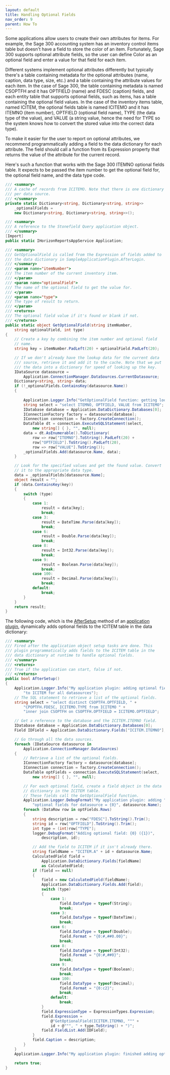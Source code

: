 ```yaml
---
layout: default
title: Handling Optional Fields
nav_order: 9
parent: How To
---
```


Some applications allow users to create their own attributes for items. For example, the Sage 300 accounting system has an inventory control items table but doesn't have a field to store the color of an item. Fortunately, Sage 300 supports optional attribute fields, so the user can define Color as an optional field and enter a value for that field for each item.

Different systems implement optional attributes differently but typically there's a table containing metadata for the optional attributes (name, caption, data type, size, etc.) and a table containing the attribute values for each item. In the case of Sage 300, the table containing metadata is named CSOPTFH and it has OPTFIELD (name) and FDESC (caption) fields, and each entity table that supports optional fields, such as items, has a table containing the optional field values. In the case of the inventory items table, named ICITEM, the optional fields table is named ICITEMO and it has ITEMNO (item number), OPTFIELD (optional field name), TYPE (the data type of the value), and VALUE (a string value, hence the need for TYPE so the system knows how to convert the stored value into the correct data type).

To make it easier for the user to report on optional attributes, we recommend programmatically adding a field to the data dictionary for each attribute. The field should call a function from its Expression property that returns the value of the attribute for the current record.

Here's such a function that works with the Sage 300 ITEMNO optional fields table. It expects to be passed the item number to get the optional field for, the optional field name, and the data type code.

```csharp
/// <summary>
/// A cache of records from ICITEMO. Note that there is one dictionary
/// per data source.
/// </summary>
private static Dictionary<string, Dictionary<string, string>>
    _optionalFields =
    new Dictionary<string, Dictionary<string, string>>();

/// <summary>
/// A reference to the Stonefield Query application object.
/// </summary>
[Import]
public static IHorizonReportsAppService Application;

/// <summary>
/// GetOptionalField is called from the Expression of fields added to
/// the data dictionary in SampleApplicationPlugin.AfterLogin.
/// </summary>
/// <param name="itemNumber">
/// The item number of the current inventory item.
/// </param>
/// <param name="optionalField">
/// The name of the optional field to get the value for.
/// </param>
/// <param name="type">
/// The type of result to return.
/// </param>
/// <returns>
/// The optional field value if it's found or blank if not.
/// </returns>
public static object GetOptionalField(string itemNumber,
    string optionalField, int type)
{
    // Create a key by combining the item number and optional field
    // name.
    string key = itemNumber.PadLeft(20) + optionalField.PadLeft(20);

    // If we don't already have the lookup data for the current data
    /// source, retrieve it and add it to the cache. Note that we put
    /// the data into a dictionary for speed of looking up the key.
    IDataSource datasource =
        Application.ConnectionManager.DataSources.CurrentDatasource;
    Dictionary<string, string> data;
    if (!_optionalFields.ContainsKey(datasource.Name))
    {
        
        Application.Logger.Info("GetOptionalField function: getting lookup data");
        string select = "select ITEMNO, OPTFIELD, VALUE from ICITEMO";
        IDatabase database = Application.DataDictionary.Databases[0];
        IConnectionFactory factory = datasource[database];
        IConnection connection = factory.CreateConnection();
        DataTable dt = connection.ExecuteSQLStatement(select,
            new string[] { }, "", null);
        data = dt.AsEnumerable().ToDictionary(
            row => row["ITEMNO"].ToString().PadLeft(20) +
            row["OPTFIELD"].ToString().PadLeft(20),
            row => row["VALUE"].ToString());
        _optionalFields.Add(datasource.Name, data);
    }

    // Look for the specified values and get the found value. Convert
    // it to the appropriate data type.
    data = _optionalFields[datasource.Name];
    object result = "";
    if (data.ContainsKey(key))
    {
        switch (type)
        {
            case 1:
                result = data[key];
                break;
            case 3:
                result = DateTime.Parse(data[key]);
                break;
            case 6:
                result = Double.Parse(data[key]);
                break;
            case 8:
                result = Int32.Parse(data[key]);
                break;
            case 9:
                result = Boolean.Parse(data[key]);
                break;
            case 100:
                result = Decimal.Parse(data[key]);
                break;
            default:
                break;
        }
    }
    return result;
}
```

The following code, which is the [AfterSetup](vfps://Topic/_0W60XD3HQ) method of an [application plugin](vfps://Topic/_0SK0XF365), dynamically adds optional fields to the ICITEM table in the data dictionary:

```csharp
/// <summary>
/// Fired after the application object setup tasks are done. This
/// plugin programmatically adds fields to the ICITEM table in the
/// data dictionary at runtime to handle optional fields.
/// </summary>
/// <returns>
/// True if the application can start, false if not.
/// </returns>
public bool AfterSetup()
{
    Application.Logger.Info("My application plugin: adding optional fields " +
        "to ICITEM for all datasources");
    // The SQL statement to retrieve a list of the optional fields.
    string select = "select distinct CSOPTFH.OPTFIELD, " +
        "CPOPTFH.FDESC, ICITEMO.TYPE from ICITEMO " +
        "inner join CSOPTFH on CSOPTFH.OPTFIELD = ICITEMO.OPTFIELD";

    // Get a reference to the database and the ICITEM.ITEMNO field.
    IDatabase database = Application.DataDictionary.Databases[0];
    Field IDField = Application.DataDictionary.Fields["ICITEM.ITEMNO"];

    // Go through all the data sources.
    foreach (IDataSource datasource in
        Application.ConnectionManager.DataSources)
    {
        // Retrieve a list of the optional fields.
        IConnectionFactory factory = datasource[database];
        IConnection connection = factory.CreateConnection();
        DataTable optFields = connection.ExecuteSQLStatement(select,
            new string[] { }, "", null);

        // For each optional field, create a field object in the data
        // dictionary in the ICITEM table.
        // These fields call the GetOptionalField function.
        Application.Logger.DebugFormat("My application plugin: adding " +
            "optional fields for datasource = {0}", datasource.Name);
        foreach (DataRow row in optFields.Rows)
        {
            string description = row["FDESC"].ToString().Trim();
            string id = row["OPTFIELD"].ToString().Trim();
            int type = (int)row["TYPE"];
            logger.DebugFormat("Adding optional field: {0} ({1})",
                description, id);

            // Add the field to ICITEM if it isn't already there.
            string fieldName = "ICITEM.A" + id + datasource.Name;
            CalculatedField field =
                Application.DataDictionary.Fields[fieldName]
                as CalculatedField;
            if (field == null)
            {
                field = new CalculatedField(fieldName);
                Application.DataDictionary.Fields.Add(field);
                switch (type)
                {
                    case 1:
                        field.DataType = typeof(String);
                        break;
                    case 3:
                        field.DataType = typeof(DateTime);
                        break;
                    case 6:
                        field.DataType = typeof(Double);
                        field.Format = "{0:#,##0.00}";
                        break;
                    case 8:
                        field.DataType = typeof(Int32);
                        field.Format = "{0:#,##0}";
                        break;
                    case 9:
                        field.DataType = typeof(Boolean);
                        break;
                    case 100:
                        field.DataType = typeof(Decimal);
                        field.Format = "{0:c2}";
                        break;
                    default:
                        break;
                }
                field.ExpressionType = ExpressionTypes.Expression;
                field.Expression =
                    @"GetOptionalField(ICITEM.ITEMNO, """ +
                    id + @""", " + type.ToString() + ")";
                field.FieldList.Add(IDField);
            }
            field.Caption = description;
        }
    }
    Application.Logger.Info("My application plugin: finished adding optional fields");

    return true;
}
```
